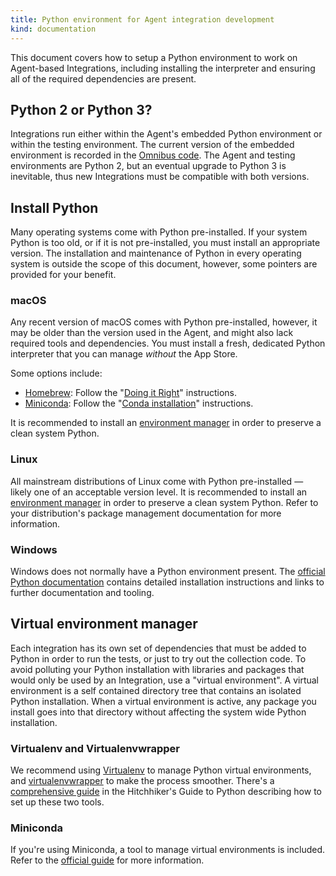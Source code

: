 ```yaml
---
title: Python environment for Agent integration development
kind: documentation
---
```


This document covers how to setup a Python environment to work on Agent-based Integrations, including installing the interpreter and ensuring all of the required dependencies are present.

## Python 2 or Python 3?

Integrations run either within the Agent's embedded Python environment or within the testing environment. The current version of the embedded environment is recorded in the [Omnibus code][1]. The Agent and testing environments are Python 2, but an eventual upgrade to Python 3 is inevitable, thus new Integrations must be compatible with both versions.

## Install Python

Many operating systems come with Python pre-installed. If your system Python is too old, or if it is not pre-installed, you must install an appropriate version. The installation and maintenance of Python in every operating system is outside the scope of this document, however, some pointers are provided for your benefit.

### macOS

Any recent version of macOS comes with Python pre-installed, however, it may be older than the version used in the Agent, and might also lack required tools and dependencies. You must install a fresh, dedicated Python interpreter that you can manage *without* the App Store.

Some options include:
* [Homebrew][3]: Follow the "[Doing it Right][4]" instructions.
* [Miniconda][6]: Follow the "[Conda installation][7]" instructions.

It is recommended to install an [environment manager][5] in order to preserve a clean system Python.

### Linux

All mainstream distributions of Linux come with Python pre-installed — likely one of an acceptable version level. It is recommended to install an [environment manager][5] in order to preserve a clean system Python. Refer to your distribution's package management documentation for more information.

### Windows

Windows does not normally have a Python environment present. The [official Python documentation][12] contains detailed installation instructions and links to further documentation and tooling.

## Virtual environment manager

Each integration has its own set of dependencies that must be added to Python in order to run the tests, or just to try out the collection code. To avoid polluting your Python installation with libraries and packages that would only be used by an Integration, use a "virtual environment". A virtual environment is a self contained directory tree that contains an isolated Python installation. When a virtual environment is active, any package you install goes into that directory without affecting the system wide Python installation.

### Virtualenv and Virtualenvwrapper

We recommend using [Virtualenv][8] to manage Python virtual environments, and [virtualenvwrapper][9] to make the process smoother. There's a [comprehensive guide][10] in the Hitchhiker's Guide to Python describing how to set up these two tools.

### Miniconda

If you're using Miniconda, a tool to manage virtual environments is included. Refer to the [official guide][11] for more information.

[1]: https://github.com/DataDog/omnibus-software/blob/master/config/software/python.rb#L21
[3]: https://brew.sh/#install
[4]: https://docs.python-guide.org/en/latest/starting/install/osx/#doing-it-right
[5]: #virtual-environment-manager
[6]: https://repo.continuum.io/miniconda/Miniconda2-latest-MacOSX-x86_64.sh
[7]: https://conda.io/docs/user-guide/install/macos.html
[8]: https://pypi.python.org/pypi/virtualenv
[9]: https://virtualenvwrapper.readthedocs.io/en/latest/index.html
[10]: https://docs.python-guide.org/en/latest/dev/virtualenvs/#lower-level-virtualenv
[11]: https://conda.io/docs/user-guide/tasks/manage-environments.html
[12]: https://docs.python.org/2.7/using/windows.html
